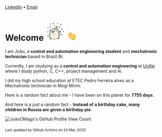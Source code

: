 [LinkedIn](https://www.linkedin.com/in/joão-pedro-gozzoli-b95641301/) &bull;
[Email](joaopedrogozzoli@gmail.com)

# Welcome <img src="happy.gif" height="64px" /> <img src="wave.gif" height="32px" />

I am João, a  **control and automation engineering student** and **mechatronic technician** based in Brazil Br.

Currently, I am studying as a **control and automation engineering** at [Unifei](https://unifei.edu.br) where I study python, C, C++, project management and Ai.

I did my high school education at ETEC Pedro Ferreira alves as a Mechatronic technician in Mogi Mirim.

Here is a random fact about me - I have been on this planet for **7755 days**.

And here is a just a random fact -  **Instead of a birthday cake, many children in Russia are given a birthday pie**.

![JoãoOMago's GitHub Profile View Count](https://komarev.com/ghpvc/?username=JoaoOMago)

<sub>Last updated by Github Actions on 24 Mar, 2025.</sub>
